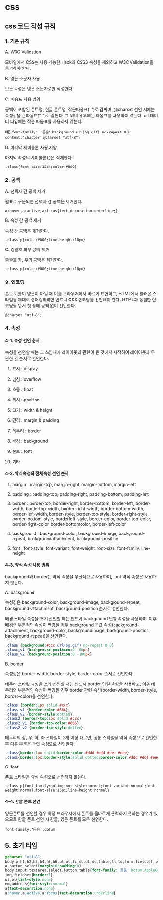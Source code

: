 # css

## css 코드 작성 규칙

### 1. 기본 규칙

A. W3C Validation

모바일에서 CSS는 사용 가능한 Hack과 CSS3 속성을 제외하고 W3C Validation을 통과해야 한다.

B. 영문 소문자 사용

모든 속성은 영문 소문자로만 작성한다.

C. 따옴표 사용 범위

공백이 포함된 폰트명, 한글 폰트명, 작은따옴표(' ')로 감싸며, 
@charset 선언 시에는 속성값을 큰따옴표(" ")로 감싼다. 그 외의 경우에는 따옴표를 사용하지 않는다.
url 데이터 타입에는 작은 따옴표를 사용하지 않는다.

예)
`font-family: '돋움'`
`background:url(bg.gif) no-repeat 0 0`
`content:'chapter'`
`@charset "utf-8";`

D. 마지막 세미콜론 사용 지양

마지막 속성의 세미콜론(;)은 삭제한다

`.class{font-size:12px;color:#000}`


### 2. 공백

A. 선택자 간 공백 제거

쉼표로 구분되는 선택자 간 공백은 제거한다.

`a:hover,a:active,a:focus{text-decoration:underline;}`

B. 속성 간 공백 제거

속성 간 공백은 제거한다.

`.class p{color:#000;line-height:18px}`

C. 중괄호 좌우 공백 제거

중괄호 좌, 우의 공백은 제거한다.

`.class p{color:#000;line-height:18px}`

### 3. 인코딩

폰트 이름이 영문이 아닐 때 이를 브라우저에서 바르게 표현하고, HTML에서 불러온 스타일을 제대로 렌더링하려면 반드시 CSS 인코딩을 선언해야 한다. 
HTML과 동일한 인코딩을 묷서 첫 줄에 공백 없이 선언한다.

`@charset "utf-8";`


### 4. 속성

#### 4-1. 속성 선언 순서

속성을 선언할 때는 그 쓰임새가 레이아웃과 관련이 큰 것에서 시작하여 레이아웃과 무관한 것 순서로 선언한다. 

1) 표시 : display

2) 넘침 : overflow

3) 흐름 : float

4) 위치 : position

5) 크기 : width & height

6) 간격 : margin & padding 

7) 테두리 : border

8) 배경 : background 

9) 폰트 : font

10) 기타

#### 4-2. 약식속성의 전체속성 선언 순서

1) margin : margin-top, margin-right, margin-bottom, margin-left

2) padding : padding-top, padding-right, padding-bottom, padding-left

3) border : border-top, border-right, border-bottom, border-left, border-width, bordertop-width, border-right-width, border-bottom-width, border-left-width,
border-style, border-top-style, border-right-style, border-bottom-style, borderleft-style, border-color, border-top-color, border-right-color, border-bottomcolor, border-left-color

4) background : background-color, background-image, background-repeat, backgroundattachment, background-position

5) font : font-style, font-variant, font-weight, font-size, font-family, line-height
 

#### 4-3. 약식 속성 사용 범위

background와 border는 약식 속성을 우선적으로 사용하며, font 약식 속성은 사용하지 않는다.

A. background

속성값은 background-color, background-image, background-repeat, background-attachment, background-position 순서로 선언한다.

배경 스타일 속성을 초기 선언할 때는 반드시 background 단일 속성을 사용하며, 이후 배경의 부분적인
속성이 변경될 경우 background 관련 속성(background-attachment, background-color, backgroundimage, background-position, background-repeat)을 선언한다.

```css
.class {background:#ccc url(bg.gif) no-repeat 0 0}
.class_v1 {background-position:0 -50px}
.class_v2 {background-position:0 -100px}
```

B. border

속성값은 border-width, border-style, border-color 순서로 선언한다.

테두리 스타읷 속성을 초기 선언할 때는 반드시 border 단일 속성을 사용하고, 이후 테두리의 부분적인 속성이 변경될 경우 border 관련 속성(border-width, border-style, border-color)을 선언한다.

```css
.class {border:1px solid #ccc}
.class_v1 {border-color:#666}
.class_v2 {border-style:dotted}
.class2 {border-top:1px solid #ccc}
.class2_v1 {border-top-color:#666}
.class2_v2 {border-top-style:dotted}
```

테두리의 상, 우, 하, 좌 스타일이 2개 이상 다르면, 공통 스타일을 약식 속성으로 선언한 후 다른 부분은 관련 속성으로 선언한다.

```css
.class{border:1px solid;border-color:#ddd #ddd #eee #eee}
.class{border:1px;border-style:solid dotted;border-color:#ddd #ddd #eee #eee}
```

C. font

폰트 스타일은 약식 속성으로 선언하지 않는다.

`.class p{font-family:gulim;font-style:normal;font-variant:normal;font-weight:normal;font-size:15px;line-height:normal}`

#### 4-4. 한글 폰트 선언

영문폰트를 선언할 경우 특정 브라우저에서 폰트를 올바르게 출력하지 못하는 경우가 있으므로 한글 폰트 선언 시 한글, 영문 폰트를 모두 선언한다.

`font-family:'돋움',dotum`

## 5. 초기 타입

```css
@charset "utf-8";
body,p,h1,h2,h3,h4,h5,h6,ul,ol,li,dl,dt,dd,table,th,td,form,fieldset,legend,input,textare
a,button,select{margin:0;padding:0}
body,input,textarea,select,button,table{font-family:'돋움',Dotum,AppleGothic,sansserif;font-size:12px}
img,fieldset{border:0}
ul,ol{list-style:none}
em,address{font-style:normal}
a{text-decoration:none}
a:hover,a:active,a:focus{text-decoration:underline}
```



